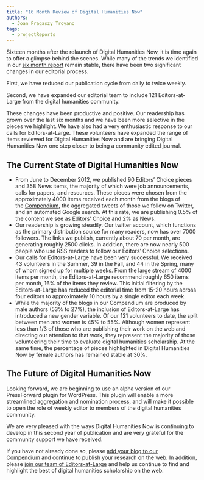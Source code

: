 ```yaml
---
title: "16 Month Review of Digital Humanities Now"
authors:
  - Joan Fragaszy Troyano
tags:
  - projectReports
---
```


Sixteen months after the relaunch of Digital Humanities Now, it is time again to offer a glimpse behind the scenes. While many of the trends we identified in our [six month report](http://digitalhumanitiesnow.org/2012/05/six-month-review-of-digital-humanities-now/) remain stable, there have been two significant changes in our editorial process.

First, we have reduced our publication cycle from daily to twice weekly.

Second, we have expanded our editorial team to include 121 Editors-at-Large from the digital humanities community.

These changes have been productive and positive. Our readership has grown over the last six months and we have been more selective in the pieces we highlight. We have also had a very enthusiastic response to our calls for Editors-at-Large. These volunteers have expanded the range of items reviewed for Digital Humanities Now and are bringing Digital Humanities Now one step closer to being a community edited journal.

## The Current State of Digital Humanities Now

*   From June to December 2012, we published 90 Editors’ Choice pieces and 358 News items, the majority of which were job announcements, calls for papers, and resources. These pieces were chosen from the approximately 4000 items received each month from the blogs of the [Compendium](https://docs.google.com/spreadsheet/pub?hl=en_US&hl=en_US&key=0AucqXAIBhf_idGNlZzVjSGkxQU9XNU4yb0w1clMxeXc&single=true&gid=3&output=html), the aggregated tweets of those we follow on Twitter, and an automated Google search. At this rate, we are publishing 0.5% of the content we see as Editors’ Choice and 2% as News.
*   Our readership is growing steadily. Our twitter account, which functions as the primary distribution source for many readers, now has over 7000 followers. The links we publish, currently about 70 per month, are generating roughly 2500 clicks. In addition, there are now nearly 500 people who use RSS readers to follow our Editors’ Choice selections.
*   Our calls for Editors-at-Large have been very successful. We received 43 volunteers in the Summer, 39 in the Fall, and 44 in the Spring, many of whom signed up for multiple weeks. From the large stream of 4000 items per month, the Editors-at-Large recommend roughly 650 items per month, 16% of the items they review. This initial filtering by the Editors-at-Large has reduced the editorial time from 15-20 hours across four editors to approximately 10 hours by a single editor each week.
*   While the majority of the blogs in our Compendium are produced by male authors (53% to 27%), the inclusion of Editors-at-Large has introduced a new gender variable. Of our 121 volunteers to date, the split between men and women is 45% to 55%. Although women represent less than 1/3 of those who are publishing their work on the web and directing our attention to that work, they represent the majority of those volunteering their time to evaluate digital humanities scholarship. At the same time, the percentage of pieces highlighted in Digital Humanities Now by female authors has remained stable at 30%.

## The Future of Digital Humanities Now

Looking forward, we are beginning to use an alpha version of our PressForward plugin for WordPress. This plugin will enable a more streamlined aggregation and nomination process, and will make it possible to open the role of weekly editor to members of the digital humanities community.

We are very pleased with the ways Digital Humanities Now is continuing to develop in this second year of publication and are very grateful for the community support we have received.

If you have not already done so, please [add your blog to our Compendium](http://digitalhumanitiesnow.org/submit-your-work/) and continue to publish your research on the web. In addition, please [join our team of Editors-at-Large](http://digitalhumanitiesnow.org/help-edit-dhnow/) and help us continue to find and highlight the best of digital humanities scholarship on the web.
